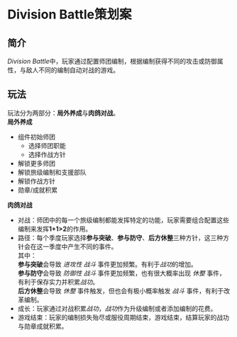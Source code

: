 ﻿# Division Battle策划案
   
## 简介
*Division Battle*中，玩家通过配置师团编制，根据编制获得不同的攻击或防御属性，与敌人不同的编制自动对战的游戏。

## 玩法
玩法分为两部分：**局外养成**与**肉鸽对战**。   
**局外养成**   
* 组件初始师团
  * 选择师团职能
  * 选择作战方针
* 解锁更多师团
* 解锁旅级编制和支援部队
* 解锁作战方针
* 勋章/成就积累   

**肉鸽对战**   
* 对战：师团中的每一个旅级编制都能发挥特定的功能，玩家需要组合配置这些编制来发挥**1+1>2**的作用。
* 路径：每个季度玩家选择**参与突破**、**参与防守**、**后方休整**三种方针，这三种方针会在这一季度中产生不同的事件。  
其中：  
 **参与突破**会导致 *进攻性* *战斗* 事件更加频繁。有利于*战功*的增加。  
 **参与防守**会导致 *防御性* *战斗* 事件更加频繁，也有很大概率出现 *休整* 事件，有利于保存实力并积累*战功*。  
 **后方休整**会导致 *休整* 事件触发，但也会有极小概率触发 *战斗* 事件，有利于改革编制。  
* 成长：玩家通过对战积累*战功*，*战功*作为升级编制或者添加编制的花费。
* 游戏结束：玩家的编制损失殆尽或服役周期结束，游戏结束，结算玩家的战功与勋章成就积累。